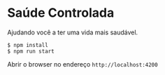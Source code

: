 # Saúde Controlada

Ajudando você a ter uma vida mais saudável.

````
$ npm install
$ npm run start
````

Abrir o browser no endereço `http://localhost:4200`

